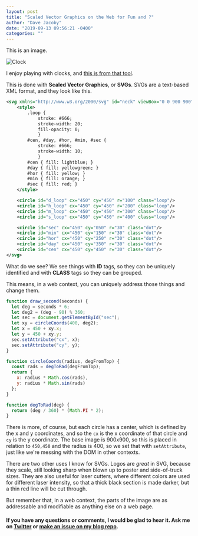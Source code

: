 ```yaml
---
layout: post
title: "Scaled Vector Graphics on the Web for Fun and ?"
author: "Dave Jacoby"
date: "2019-09-13 09:56:21 -0400"
categories: ""
---
```


This is an image.

![Clock](https://jacoby.github.io/images/clock.svg)

I enjoy playing with clocks, and [this is from that tool](https://jacoby.github.io/SVGClock/index.html).

This is done with **Scaled Vector Graphics**, or **SVGs**. SVGs are a text-based XML format, and they look like this.

```svg
<svg xmlns="http://www.w3.org/2000/svg" id="neck" viewBox="0 0 900 900">
    <style>
        .loop {
            stroke: #666;
            stroke-width: 20;
            fill-opacity: 0;
            }
        #cen, #day, #hor, #min, #sec {
            stroke: #666;
            stroke-width: 10;
            }
        #cen { fill: lightblue; }
        #day { fill: yellowgreen; }
        #hor { fill: yellow; }
        #min { fill: orange; }
        #sec { fill: red; }
    </style>

    <circle id="d_loop" cx="450" cy="450" r="100" class="loop"/>
    <circle id="h_loop" cx="450" cy="450" r="200" class="loop"/>
    <circle id="m_loop" cx="450" cy="450" r="300" class="loop"/>
    <circle id="s_loop" cx="450" cy="450" r="400" class="loop"/>

    <circle id="sec" cx="450" cy="050" r="30" class="dot"/>
    <circle id="min" cx="450" cy="150" r="30" class="dot"/>
    <circle id="hor" cx="450" cy="250" r="30" class="dot"/>
    <circle id="day" cx="450" cy="350" r="30" class="dot"/>
    <circle id="cen" cx="450" cy="450" r="30" class="dot"/>
</svg>
```

What do we see? We see things with **ID** tags, so they can be uniquely identified and with **CLASS** tags so they can be grouped.

This means, in a web context, you can uniquely address those things and change them.

```javascript
function draw_second(seconds) {
  let deg = seconds * 6;
  let deg2 = (deg - 90) % 360;
  let sec = document.getElementById("sec");
  let xy = circleCoords(400, deg2);
  let x = 450 + xy.x;
  let y = 450 + xy.y;
  sec.setAttribute("cx", x);
  sec.setAttribute("cy", y);
}

function circleCoords(radius, degFromTop) {
  const rads = degToRad(degFromTop);
  return {
    x: radius * Math.cos(rads),
    y: radius * Math.sin(rads)
  };
}

function degToRad(deg) {
  return (deg / 360) * (Math.PI * 2);
}
```

There is more, of course, but each circle has a center, which is defined by the x and y coordinates, and so the `cx` is the x coordinate of that circle and `cy` is the y coordinate. The base image is 900x900, so this is placed in relation to `450,450` and the radius is 400, so we set that with `setAttribute`, just like we're messing with the DOM in other contexts.

There are two other uses I know for SVGs. Logos are _great_ in SVG, because they scale, still looking sharp when blown up to poster and side-of-truck sizes. They are also useful for laser cutters, where different colors are used for different laser intensity, so that a thick black section is made darker, but a thin red line will be cut through.

But remember that, in a web context, the parts of the image are as addressable and modifiable as anything else on a web page.

#### If you have any questions or comments, I would be glad to hear it. Ask me on [Twitter](https://twitter.com/jacobydave) or [make an issue on my blog repo](https://github.com/jacoby/jacoby.github.io).
